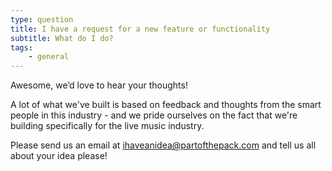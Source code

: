 ```yaml
---
type: question
title: I have a request for a new feature or functionality
subtitle: What do I do?
tags:
    - general
---
```


Awesome, we’d love to hear your thoughts!

A lot of what we've built is based on feedback and thoughts from the smart people in this industry - and we pride ourselves on the fact that we're building specifically for the live music industry.

Please send us an email at ihaveanidea@partofthepack.com and tell us all about your idea please!
